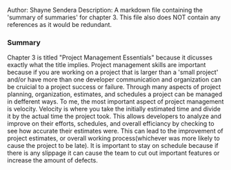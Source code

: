 Author: Shayne Sendera
Description: A markdown file containing the 'summary of summaries' for chapter 3. This file also does NOT contain any references as it would be redundant.

### Summary ###
Chapter 3 is titled "Project Management Essentials" because it dicusses exactly what the title implies. Project management skills are important because if you are working on a project that is larger than a 'small project' and/or have more than one developer communication and organization can be cruicial to a project success or failure. Through many aspects of project planning, organization, estimates, and schedules a project can be managed in defferent ways. To me, the most important aspect of project management is velocity. Velocity is where you take the initially estimated time and divide it by the actual time the project took. This allows developers to analyze and improve on their efforts, schedules, and overall efficiancy by checking to see how accurate their estimates were. This can lead to the improvement of project estimates, or overall working process(whichever was more likely to cause the project to be late). It is important to stay on schedule because if there is any slippage it can cause the team to cut out important features or increase the amount of defects. 
